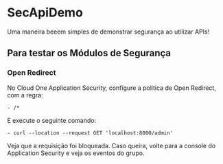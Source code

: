 # SecApiDemo
Uma maneira beeem simples de demonstrar segurança ao utilizar APIs!

## Para testar os Módulos de Segurança

### Open Redirect

No Cloud One Application Security, configure a politica de Open Redirect, com a regra:

    - /*

E execute o seguinte comando:

    - curl --location --request GET 'localhost:8000/admin'

Veja que a requisição foi bloqueada. Caso queira, volte para a console do Application Security e veja os eventos do grupo.
